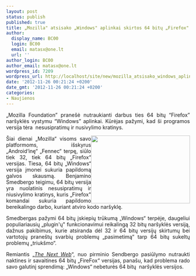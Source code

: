 ```yaml
---
layout: post
status: publish
published: true
title: „Mozilla" atsisako „Windows" aplinkai skirtos 64 bitų „Firefox" versijos
author:
  display_name: BC00
  login: BC00
  email: matasx@one.lt
  url: ''
author_login: BC00
author_email: matasx@one.lt
wordpress_id: 7209
wordpress_url: http://localhost/site/new/mozilla_atsisako_windows_aplinkai_skirtos_64_bitu_firefox_versijos/
date: '2012-11-26 00:21:24 +0200'
date_gmt: '2012-11-26 00:21:24 +0200'
categories:
- Naujienos
---
```

<p style="text-align: justify;">
	&bdquo;Mozilla Foundation&rdquo; prane&scaron;ė nutraukianti darbus ties 64 bitų &ldquo;Firefox&rdquo; nar&scaron;yklės vystymu &ldquo;Windows&rdquo; aplinkai. Kūrėjas pažymi, kad &scaron;i programos versija tėra&nbsp; nesusipratimų ir nusivylimo kratinys.</p>
<p>
	<img alt="" src="http://technews.lt/userfiles/firefoxwin.jpg" style="width: 271px; height: 186px; float: right; text-align: justify;" /></p>
<p style="text-align: justify;">
	&Scaron;iai dienai &bdquo;Mozilla&ldquo; visoms savo platformoms, i&scaron;skyrus &bdquo;Android&lsquo;inę&ldquo; &bdquo;Fennec&ldquo; terpę, siūlo tiek 32, tiek 64 bitų &bdquo;Firefox&ldquo; versijas. Tiesa, 64 bitų &bdquo;Windows&ldquo; versija įmonei sukuria papildomą galvos skausmą. Benjamino Smedbergo teigimu, 64 bitų versija yra nuolatinis nesusipratimų ir niusivylimo kratinys, kuris &bdquo;Firefox&quot; komandai sukuria papildomo bereikalingo darbo, kuriant atviro kodo nar&scaron;yklę.</p>
<p style="text-align: justify;">
	Smedbergas pažymi 64 bitų įskiepių trūkumą &bdquo;Windows&ldquo; terpėje, daugeliui populiariausių &bdquo;plugin&#39;ų&quot; funkcionavimui reikalingą 32 bitų nar&scaron;yklės versiją, dažnus pakibimus, kurie atsiranda dėl 32 ir 64 bitų versijų skirtumų bei vartotojų prane&scaron;tų svarbių problemų &bdquo;pasimetimą&ldquo; tarp 64 bitų sukeltų problemų &bdquo;triuk&scaron;mo&ldquo;.</p>
<p style="text-align: justify;">
	Remiantis &bdquo;<a href="http://thenextweb.com/apps/2012/11/22/mozilla-quietly-kills-firefox-64-bit-for-windows-despite-an-alleged-50-of-testers-using-it/?utm_source=feedburner&amp;utm_medium=feed&amp;utm_campaign=Feed:+TheNextWeb+%28The+Next+Web+All+Stories%29&amp;utm_content=Google+Reader"><em>The Next Web</em></a>&ldquo;, nuo pirminio Sendbergo pasiūlymo nutraukti naktines ir savaitines 64 bitų &bdquo;FireFox&ldquo; versijas, pana&scaron;u, kad problema rado savo galutinį sprendimą: &bdquo;Windows&ldquo; nebeturės 64 bitų&nbsp; nar&scaron;yklės versijos.</p>
